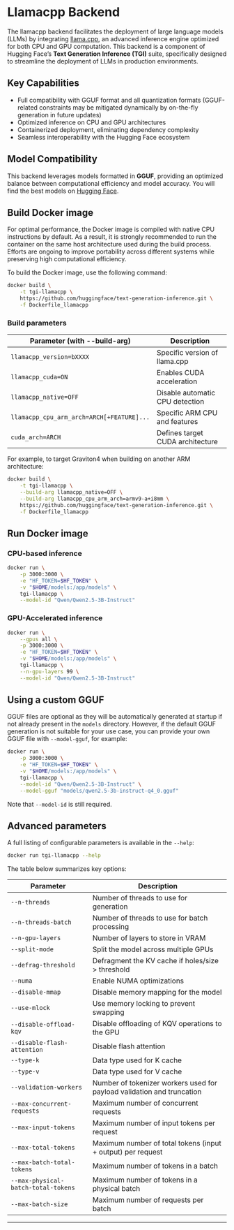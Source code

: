 # Llamacpp Backend

The llamacpp backend facilitates the deployment of large language models
(LLMs) by integrating [llama.cpp][llama.cpp], an advanced inference engine
optimized for both CPU and GPU computation. This backend is a component
of Hugging Face’s **Text Generation Inference (TGI)** suite,
specifically designed to streamline the deployment of LLMs in production
environments.

## Key Capabilities

- Full compatibility with GGUF format and all quantization formats
  (GGUF-related constraints may be mitigated dynamically by on-the-fly
  generation in future updates)
- Optimized inference on CPU and GPU architectures
- Containerized deployment, eliminating dependency complexity
- Seamless interoperability with the Hugging Face ecosystem

## Model Compatibility

This backend leverages models formatted in **GGUF**, providing an
optimized balance between computational efficiency and model accuracy.
You will find the best models on [Hugging Face][GGUF].

## Build Docker image

For optimal performance, the Docker image is compiled with native CPU
instructions by default. As a result, it is strongly recommended to run
the container on the same host architecture used during the build
process. Efforts are ongoing to improve portability across different
systems while preserving high computational efficiency.

To build the Docker image, use the following command:

```bash
docker build \
    -t tgi-llamacpp \
    https://github.com/huggingface/text-generation-inference.git \
    -f Dockerfile_llamacpp
```

### Build parameters

| Parameter (with --build-arg)              | Description                      |
| ----------------------------------------- | -------------------------------- |
| `llamacpp_version=bXXXX`                  | Specific version of llama.cpp    |
| `llamacpp_cuda=ON`                        | Enables CUDA acceleration        |
| `llamacpp_native=OFF`                     | Disable automatic CPU detection  |
| `llamacpp_cpu_arm_arch=ARCH[+FEATURE]...` | Specific ARM CPU and features    |
| `cuda_arch=ARCH`                          | Defines target CUDA architecture |

For example, to target Graviton4 when building on another ARM
architecture:

```bash
docker build \
    -t tgi-llamacpp \
    --build-arg llamacpp_native=OFF \
    --build-arg llamacpp_cpu_arm_arch=armv9-a+i8mm \
    https://github.com/huggingface/text-generation-inference.git \
    -f Dockerfile_llamacpp
```

## Run Docker image

### CPU-based inference

```bash
docker run \
    -p 3000:3000 \
    -e "HF_TOKEN=$HF_TOKEN" \
    -v "$HOME/models:/app/models" \
    tgi-llamacpp \
    --model-id "Qwen/Qwen2.5-3B-Instruct"
```

### GPU-Accelerated inference

```bash
docker run \
    --gpus all \
    -p 3000:3000 \
    -e "HF_TOKEN=$HF_TOKEN" \
    -v "$HOME/models:/app/models" \
    tgi-llamacpp \
    --n-gpu-layers 99 \
    --model-id "Qwen/Qwen2.5-3B-Instruct"
```

## Using a custom GGUF

GGUF files are optional as they will be automatically generated at
startup if not already present in the `models` directory. However, if
the default GGUF generation is not suitable for your use case, you can
provide your own GGUF file with `--model-gguf`, for example:

```bash
docker run \
    -p 3000:3000 \
    -e "HF_TOKEN=$HF_TOKEN" \
    -v "$HOME/models:/app/models" \
    tgi-llamacpp \
    --model-id "Qwen/Qwen2.5-3B-Instruct" \
    --model-gguf "models/qwen2.5-3b-instruct-q4_0.gguf"
```

Note that `--model-id` is still required.

## Advanced parameters

A full listing of configurable parameters is available in the `--help`:

```bash
docker run tgi-llamacpp --help

```

The table below summarizes key options:

| Parameter                           | Description                                                            |
|-------------------------------------|------------------------------------------------------------------------|
| `--n-threads`                       | Number of threads to use for generation                                |
| `--n-threads-batch`                 | Number of threads to use for batch processing                          |
| `--n-gpu-layers`                    | Number of layers to store in VRAM                                      |
| `--split-mode`                      | Split the model across multiple GPUs                                   |
| `--defrag-threshold`                | Defragment the KV cache if holes/size > threshold                      |
| `--numa`                            | Enable NUMA optimizations                                              |
| `--disable-mmap`                    | Disable memory mapping for the model                                   |
| `--use-mlock`                       | Use memory locking to prevent swapping                                 |
| `--disable-offload-kqv`             | Disable offloading of KQV operations to the GPU                        |
| `--disable-flash-attention`         | Disable flash attention                                                |
| `--type-k`                          | Data type used for K cache                                             |
| `--type-v`                          | Data type used for V cache                                             |
| `--validation-workers`              | Number of tokenizer workers used for payload validation and truncation |
| `--max-concurrent-requests`         | Maximum number of concurrent requests                                  |
| `--max-input-tokens`                | Maximum number of input tokens per request                             |
| `--max-total-tokens`                | Maximum number of total tokens (input + output) per request            |
| `--max-batch-total-tokens`          | Maximum number of tokens in a batch                                    |
| `--max-physical-batch-total-tokens` | Maximum number of tokens in a physical batch                           |
| `--max-batch-size`                  | Maximum number of requests per batch                                   |

---
[llama.cpp]: https://github.com/ggerganov/llama.cpp
[GGUF]: https://huggingface.co/models?library=gguf&sort=trending
